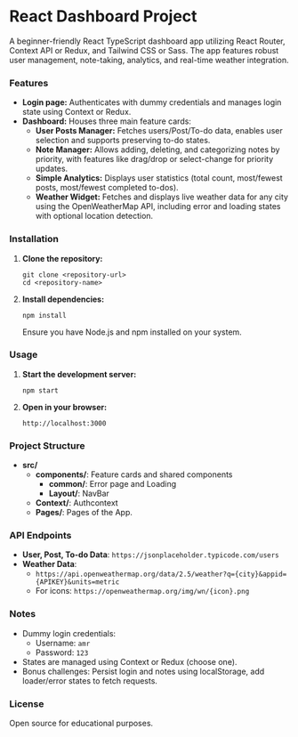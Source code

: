 # React Dashboard Project

A beginner-friendly React TypeScript dashboard app utilizing React Router, Context API or Redux, and Tailwind CSS or Sass. The app features robust user management, note-taking, analytics, and real-time weather integration.

### Features

- **Login page:** Authenticates with dummy credentials and manages login state using Context or Redux.
- **Dashboard:** Houses three main feature cards:
   - **User Posts Manager:** Fetches users/Post/To-do data, enables user selection and supports preserving to-do states.
   - **Note Manager:** Allows adding, deleting, and categorizing notes by priority, with features like drag/drop or select-change for priority updates.
   - **Simple Analytics:** Displays user statistics (total count, most/fewest posts, most/fewest completed to-dos).
   - **Weather Widget:** Fetches and displays live weather data for any city using the OpenWeatherMap API, including error and loading states with optional location detection.

### Installation

1. **Clone the repository:**
   ```
   git clone <repository-url>
   cd <repository-name>
   ```
2. **Install dependencies:**
   ```
   npm install
   ```
   Ensure you have Node.js and npm installed on your system.

### Usage

1. **Start the development server:**
   ```
   npm start
   ```
2. **Open in your browser:**
   ```
   http://localhost:3000
   ```

### Project Structure

- **src/**
  - **components/**: Feature cards and shared components
      - **common/**: Error page and Loading
      - **Layout/**: NavBar
   - **Context/**: Authcontext
   - **Pages/**: Pages of the App.

### API Endpoints

- **User, Post, To-do Data**: `https://jsonplaceholder.typicode.com/users`
- **Weather Data**: 
  - `https://api.openweathermap.org/data/2.5/weather?q={city}&appid={APIKEY}&units=metric`
  - For icons: `https://openweathermap.org/img/wn/{icon}.png`

### Notes

- Dummy login credentials:  
   - Username: `amr`  
   - Password: `123`
- States are managed using Context or Redux (choose one).
- Bonus challenges: Persist login and notes using localStorage, add loader/error states to fetch requests.

### License

Open source for educational purposes.
